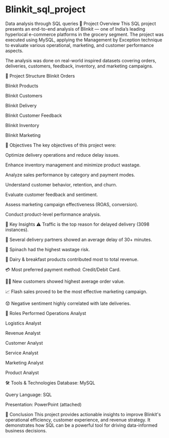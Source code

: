 # Blinkit_sql_project
Data analysis through SQL queries
🧠 Project Overview
This SQL project presents an end-to-end analysis of Blinkit — one of India’s leading hyperlocal e-commerce platforms in the grocery segment. The project was executed using MySQL, applying the Management by Exception technique to evaluate various operational, marketing, and customer performance aspects.

The analysis was done on real-world inspired datasets covering orders, deliveries, customers, feedback, inventory, and marketing campaigns.

📁 Project Structure
Blinkit Orders

Blinkit Products

Blinkit Customers

Blinkit Delivery

Blinkit Customer Feedback

Blinkit Inventory

Blinkit Marketing

🎯 Objectives
The key objectives of this project were:

Optimize delivery operations and reduce delay issues.

Enhance inventory management and minimize product wastage.

Analyze sales performance by category and payment modes.

Understand customer behavior, retention, and churn.

Evaluate customer feedback and sentiment.

Assess marketing campaign effectiveness (ROAS, conversion).

Conduct product-level performance analysis.

📌 Key Insights
⚠️ Traffic is the top reason for delayed delivery (3098 instances).

🚨 Several delivery partners showed an average delay of 30+ minutes.

🥬 Spinach had the highest wastage risk.

🧈 Dairy & breakfast products contributed most to total revenue.

💳 Most preferred payment method: Credit/Debit Card.

🧑‍💼 New customers showed highest average order value.

📈 Flash sales proved to be the most effective marketing campaign.

😟 Negative sentiment highly correlated with late deliveries.

🧮 Roles Performed
Operations Analyst

Logistics Analyst

Revenue Analyst

Customer Analyst

Service Analyst

Marketing Analyst

Product Analyst

🛠️ Tools & Technologies
Database: MySQL

Query Language: SQL

Presentation: PowerPoint (attached)

🏁 Conclusion
This project provides actionable insights to improve Blinkit's operational efficiency, customer experience, and revenue strategy. It demonstrates how SQL can be a powerful tool for driving data-informed business decisions.
